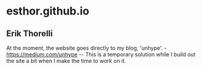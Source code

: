 # esthor.github.io
## Erik Thorelli

At the moment, the website goes directly to my blog, 'unhype'. - https://medium.com/unhype -- This is a temporary solution while I build out the site a bit when I make the time to work on it.
